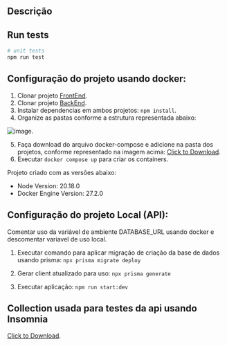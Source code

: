 ## Descrição

## Run tests

```bash
# unit tests
npm run test
```


## Configuração do projeto usando docker: 

1. Clonar projeto [FrontEnd](https://github.com/nalberthy/manage-vehicle-app).
2. Clonar projeto [BackEnd](https://github.com/nalberthy/manage-vehicle-api).
3. Instalar dependencias em ambos projetos: ```npm install```.
4. Organize as pastas conforme a estrutura representada abaixo:

![image](https://github.com/user-attachments/assets/99e3f867-1960-4bd8-9df5-87a2c160d706).

5. Faça download do arquivo docker-compose e adicione na pasta dos projetos, conforme representado na imagem acima: <a href="https://github.com/nalberthy/manage-vehicle-api/blob/master/docker/docker-compose.yml" download>Click to Download</a>.
6. Executar ```docker compose up``` para criar os containers.

Projeto criado com as versões abaixo:
* Node Version: 20.18.0
* Docker Engine Version: 27.2.0


## Configuração do projeto Local (API):
Comentar uso da variável de ambiente DATABASE_URL usando docker e descomentar variavel de uso local.
1. Executar comando para aplicar migração de criação da base de dados usando prisma:
```npx prisma migrate deploy```

2. Gerar client atualizado para uso:
```npx prisma generate```

3. Executar aplicação:
```npm run start:dev```


## Collection usada para testes da api usando Insomnia
<a href="https://github.com/nalberthy/manage-vehicle-api/blob/master/collection/manage-vehicle-insominia.json" download>Click to Download</a>.
